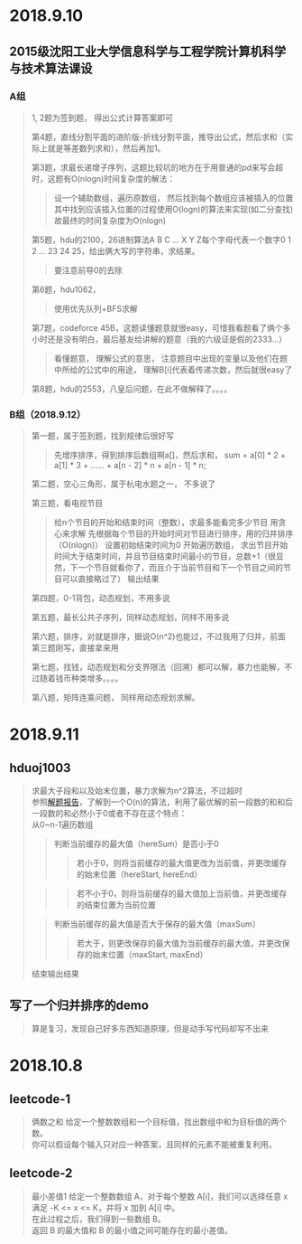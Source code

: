 # 2018.9.10
## 2015级沈阳工业大学信息科学与工程学院计算机科学与技术算法课设
### A组
> 1, 2题为签到题， 得出公式计算答案即可
>
> 第4题，直线分割平面的进阶版-折线分割平面，推导出公式，然后求和（实际上就是等差数列求和），然后再加1。 
>  
> 第3题，求最长递增子序列，这题比较坑的地方在于用普通的pd来写会超时，这题有O(nlogn)时间复杂度的解法：
>> 设一个辅助数组，遍历原数组，
>> 然后找到每个数组应该被插入的位置
>> 其中找到应该插入位置的过程使用O(logn)的算法来实现(如二分查找)
>> 故最终的时间复杂度为O(nlogn)
>
> 第5题，hdu的2100，26进制算法A B C ... X Y Z每个字母代表一个数字0 1 2 ... 23 24 25，给出俩大写的字符串，求结果。
>> 要注意前导0的去除 
>
> 第6题，hdu1062，
>> 使用优先队列+BFS求解
> 
> 第7题，codeforce 45B，这题读懂题意就很easy，可惜我看题看了俩个多小时还是没有明白，最后基友给讲解的题意（我的六级证是假的2333...）
>> 看懂题意， 理解公式的意思，
>> 注意题目中出现的变量以及他们在题中所给的公式中的用途，
>> 理解B[i]代表着传递次数，然后就很easy了 
>
>第8题，hdu的2553，八皇后问题，在此不做解释了。。。。

### B组（2018.9.12）
> 第一题，属于签到题，找到规律后很好写
>> 先增序排序，得到排序后数组啊a[]，然后求和，
>> sum = a[0] * 2 + a[1] * 3 + …… + a[n - 2] * n + a[n - 1] * n;
>
> 第二题，空心三角形，属于杭电水题之一， 不多说了
> 
> 第三题，看电视节目
>> 给n个节目的开始和结束时间（整数），求最多能看完多少节目
>> 用贪心来求解
>> 先根据每个节目的开始时间对节目进行排序，用的归并排序（O(nlogn)）
>> 设置初始结束时间为0
>> 开始遍历数组，
>> 求出节目开始时间大于结束时间，并且节目结束时间最小的节目，总数+1（很显然，下一个节目就看你了，而且介于当前节目和下一个节目之间的节目可以直接略过了）
>> 输出结果
>
> 第四题，0-1背包，动态规划，不用多说
> 
> 第五题，最长公共子序列，同样动态规划，同样不用多说
> 
> 第六题，排序，对就是排序，据说O(n^2)也能过，不过我用了归并，前面第三题刚写，直接拿来用
> 
> 第七题，找钱，动态规划和分支界限法（回溯）都可以解，暴力也能解，不过随着钱币种类增多。。。。
> 
> 第八题，矩阵连乘问题， 同样用动态规划求解。

# 2018.9.11
## hduoj1003
> 求最大子段和以及始末位置，暴力求解为n^2算法，不过超时  
> 参照[解题报告](https://blog.csdn.net/podongfeng_/article/details/26858541)，了解到一个O(n)的算法，利用了最优解的前一段数的和和后一段数的和必然小于0或者不存在这个特点：  
> 从0~n-1遍历数组
>> 判断当前缓存的最大值（hereSum）是否小于0
>>> 若小于0，则将当前缓存的最大值更改为当前值，并更改缓存的始末位置（hereStart, hereEnd）
>
>>> 若不小于0，则将当前缓存的最大值加上当前值，并更改缓存的结束位置为当前位置
>
>> 判断当前缓存的最大值是否大于保存的最大值（maxSum）
>>> 若大于，则更改保存的最大值为当前缓存的最大值，并更改保存的始末位置（maxStart, maxEnd）
>
> 结束输出结果

## 写了一个归并排序的demo
> 算是复习，发现自己好多东西知道原理，但是动手写代码却写不出来

# 2018.10.8
## leetcode-1
> 俩数之和
> 给定一个整数数组和一个目标值，找出数组中和为目标值的两个数。  
> 你可以假设每个输入只对应一种答案，且同样的元素不能被重复利用。

## leetcode-2
> 最小差值1
> 给定一个整数数组 A，对于每个整数 A[i]，我们可以选择任意 x 满足 -K <= x <= K，并将 x 加到 A[i] 中。  
> 在此过程之后，我们得到一些数组 B。  
> 返回 B 的最大值和 B 的最小值之间可能存在的最小差值。

